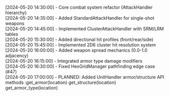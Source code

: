 [2024-05-20 14:30:00] - Core combat system refactor (AttackHandler hierarchy)  
[2024-05-20 14:35:00] - Added StandardAttackHandler for single-shot weapons  
[2024-05-20 14:45:00] - Implemented ClusterAttackHandler with SRM/LRM tables   
[2024-05-20 15:30:00] - Added directional hit profiles (front/rear/side)  
[2024-05-20 15:45:00] - Implemented 2D6 cluster hit resolution system  
[2024-05-20 16:00:00] - Added weapon spread mechanics (0.0-1.0 adjacency)  
[2024-05-20 16:15:00] - Integrated armor type damage modifiers  
[2024-05-20 16:30:00] - Fixed HexGridManager pathfinding edge case (#47)  
[2024-05-20 17:00:00] - PLANNED: Added UnitHandler armor/structure API methods :get_armor(location)  get_structure(location)  get_armor_type(location)  

